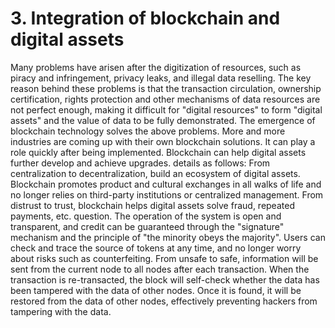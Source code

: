 # 3. Integration of blockchain and digital assets

Many problems have arisen after the digitization of resources, such as piracy and infringement, privacy leaks, and illegal data reselling. The key reason behind these problems is that the transaction circulation, ownership certification, rights protection and other mechanisms of data resources are not perfect enough, making it difficult for "digital resources" to form "digital assets" and the value of data to be fully demonstrated. The emergence of blockchain technology solves the above problems. More and more industries are coming up with their own blockchain solutions. It can play a role quickly after being implemented. Blockchain can help digital assets further develop and achieve upgrades. details as follows: From centralization to decentralization, build an ecosystem of digital assets. Blockchain promotes product and cultural exchanges in all walks of life and no longer relies on third-party institutions or centralized management. From distrust to trust, blockchain helps digital assets solve fraud, repeated payments, etc. question. The operation of the system is open and transparent, and credit can be guaranteed through the "signature" mechanism and the principle of "the minority obeys the majority". Users can check and trace the source of tokens at any time, and no longer worry about risks such as counterfeiting. From unsafe to safe, information will be sent from the current node to all nodes after each transaction. When the transaction is re-transacted, the block will self-check whether the data has been tampered with the data of other nodes. Once it is found, it will be restored from the data of other nodes, effectively preventing hackers from tampering with the data.

